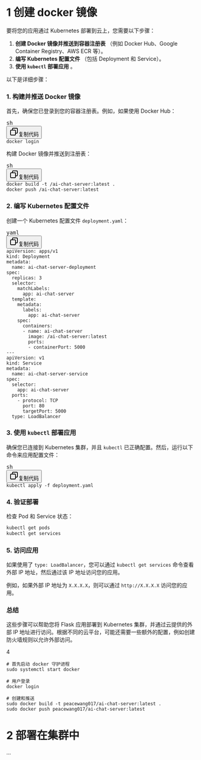# 1 创建 docker 镜像

要将您的应用通过 Kubernetes 部署到云上，您需要以下步骤：

1. **创建 Docker 镜像并推送到容器注册表** （例如 Docker Hub、Google Container Registry、AWS ECR 等）。
2. **编写 Kubernetes 配置文件** （包括 Deployment 和 Service）。
3. **使用 `kubectl` 部署应用** 。

以下是详细步骤：

### 1. 构建并推送 Docker 镜像

首先，确保您已登录到您的容器注册表。例如，如果使用 Docker Hub：

<pre><div class="dark bg-gray-950 rounded-md border-[0.5px] border-token-border-medium"><div class="flex items-center relative text-token-text-secondary bg-token-main-surface-secondary px-4 py-2 text-xs font-sans justify-between rounded-t-md"><span>sh</span><div class="flex items-center"><span class="" data-state="closed"><button class="flex gap-1 items-center"><svg xmlns="http://www.w3.org/2000/svg" width="24" height="24" fill="none" viewBox="0 0 24 24" class="icon-sm"><path fill="currentColor" fill-rule="evenodd" d="M7 5a3 3 0 0 1 3-3h9a3 3 0 0 1 3 3v9a3 3 0 0 1-3 3h-2v2a3 3 0 0 1-3 3H5a3 3 0 0 1-3-3v-9a3 3 0 0 1 3-3h2zm2 2h5a3 3 0 0 1 3 3v5h2a1 1 0 0 0 1-1V5a1 1 0 0 0-1-1h-9a1 1 0 0 0-1 1zM5 9a1 1 0 0 0-1 1v9a1 1 0 0 0 1 1h9a1 1 0 0 0 1-1v-9a1 1 0 0 0-1-1z" clip-rule="evenodd"></path></svg>复制代码</button></span></div></div><div class="overflow-y-auto p-4" dir="ltr"><code class="!whitespace-pre hljs language-sh">docker login
</code></div></div></pre>

构建 Docker 镜像并推送到注册表：

<pre><div class="dark bg-gray-950 rounded-md border-[0.5px] border-token-border-medium"><div class="flex items-center relative text-token-text-secondary bg-token-main-surface-secondary px-4 py-2 text-xs font-sans justify-between rounded-t-md"><span>sh</span><div class="flex items-center"><span class="" data-state="closed"><button class="flex gap-1 items-center"><svg xmlns="http://www.w3.org/2000/svg" width="24" height="24" fill="none" viewBox="0 0 24 24" class="icon-sm"><path fill="currentColor" fill-rule="evenodd" d="M7 5a3 3 0 0 1 3-3h9a3 3 0 0 1 3 3v9a3 3 0 0 1-3 3h-2v2a3 3 0 0 1-3 3H5a3 3 0 0 1-3-3v-9a3 3 0 0 1 3-3h2zm2 2h5a3 3 0 0 1 3 3v5h2a1 1 0 0 0 1-1V5a1 1 0 0 0-1-1h-9a1 1 0 0 0-1 1zM5 9a1 1 0 0 0-1 1v9a1 1 0 0 0 1 1h9a1 1 0 0 0 1-1v-9a1 1 0 0 0-1-1z" clip-rule="evenodd"></path></svg>复制代码</button></span></div></div><div class="overflow-y-auto p-4" dir="ltr"><code class="!whitespace-pre hljs language-sh">docker build -t <your-dockerhub-username>/ai-chat-server:latest .
docker push <your-dockerhub-username>/ai-chat-server:latest
</code></div></div></pre>

### 2. 编写 Kubernetes 配置文件

创建一个 Kubernetes 配置文件 `deployment.yaml`：

<pre><div class="dark bg-gray-950 rounded-md border-[0.5px] border-token-border-medium"><div class="flex items-center relative text-token-text-secondary bg-token-main-surface-secondary px-4 py-2 text-xs font-sans justify-between rounded-t-md"><span>yaml</span><div class="flex items-center"><span class="" data-state="closed"><button class="flex gap-1 items-center"><svg xmlns="http://www.w3.org/2000/svg" width="24" height="24" fill="none" viewBox="0 0 24 24" class="icon-sm"><path fill="currentColor" fill-rule="evenodd" d="M7 5a3 3 0 0 1 3-3h9a3 3 0 0 1 3 3v9a3 3 0 0 1-3 3h-2v2a3 3 0 0 1-3 3H5a3 3 0 0 1-3-3v-9a3 3 0 0 1 3-3h2zm2 2h5a3 3 0 0 1 3 3v5h2a1 1 0 0 0 1-1V5a1 1 0 0 0-1-1h-9a1 1 0 0 0-1 1zM5 9a1 1 0 0 0-1 1v9a1 1 0 0 0 1 1h9a1 1 0 0 0 1-1v-9a1 1 0 0 0-1-1z" clip-rule="evenodd"></path></svg>复制代码</button></span></div></div><div class="overflow-y-auto p-4" dir="ltr"><code class="!whitespace-pre hljs language-yaml">apiVersion: apps/v1
kind: Deployment
metadata:
  name: ai-chat-server-deployment
spec:
  replicas: 3
  selector:
    matchLabels:
      app: ai-chat-server
  template:
    metadata:
      labels:
        app: ai-chat-server
    spec:
      containers:
      - name: ai-chat-server
        image: <your-dockerhub-username>/ai-chat-server:latest
        ports:
        - containerPort: 5000
---
apiVersion: v1
kind: Service
metadata:
  name: ai-chat-server-service
spec:
  selector:
    app: ai-chat-server
  ports:
    - protocol: TCP
      port: 80
      targetPort: 5000
  type: LoadBalancer
</code></div></div></pre>

### 3. 使用 `kubectl` 部署应用

确保您已连接到 Kubernetes 集群，并且 `kubectl` 已正确配置。然后，运行以下命令来应用配置文件：

<pre><div class="dark bg-gray-950 rounded-md border-[0.5px] border-token-border-medium"><div class="flex items-center relative text-token-text-secondary bg-token-main-surface-secondary px-4 py-2 text-xs font-sans justify-between rounded-t-md"><span>sh</span><div class="flex items-center"><span class="" data-state="closed"><button class="flex gap-1 items-center"><svg xmlns="http://www.w3.org/2000/svg" width="24" height="24" fill="none" viewBox="0 0 24 24" class="icon-sm"><path fill="currentColor" fill-rule="evenodd" d="M7 5a3 3 0 0 1 3-3h9a3 3 0 0 1 3 3v9a3 3 0 0 1-3 3h-2v2a3 3 0 0 1-3 3H5a3 3 0 0 1-3-3v-9a3 3 0 0 1 3-3h2zm2 2h5a3 3 0 0 1 3 3v5h2a1 1 0 0 0 1-1V5a1 1 0 0 0-1-1h-9a1 1 0 0 0-1 1zM5 9a1 1 0 0 0-1 1v9a1 1 0 0 0 1 1h9a1 1 0 0 0 1-1v-9a1 1 0 0 0-1-1z" clip-rule="evenodd"></path></svg>复制代码</button></span></div></div><div class="overflow-y-auto p-4" dir="ltr"><code class="!whitespace-pre hljs language-sh">kubectl apply -f deployment.yaml
</code></div></div></pre>

### 4. 验证部署

检查 Pod 和 Service 状态：

```sh
kubectl get pods
kubectl get services
```
</code></div></div></pre>

### 5. 访问应用

如果使用了 `type: LoadBalancer`，您可以通过 `kubectl get services` 命令查看外部 IP 地址，然后通过该 IP 地址访问您的应用。

例如，如果外部 IP 地址为 `X.X.X.X`，则可以通过 `http://X.X.X.X` 访问您的应用。

### 总结

这些步骤可以帮助您将 Flask 应用部署到 Kubernetes 集群，并通过云提供的外部 IP 地址进行访问。根据不同的云平台，可能还需要一些额外的配置，例如创建防火墙规则以允许外部访问。

4

```shell
# 首先启动 docker 守护进程
sudo systemctl start docker

# 用户登录
docker login

# 创建和推送
sudo docker build -t peacewang017/ai-chat-server:latest .
sudo docker push peacewang017/ai-chat-server:latest
```

# 2 部署在集群中

...
